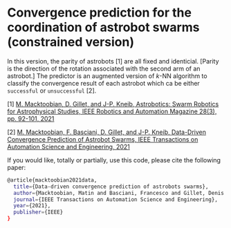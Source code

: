 # Convergence prediction for the coordination of astrobot swarms (constrained version)
In this version, the parity of astrobots [1] are all fixed and identicial. [Parity is the direction of the rotation associated with the second arm of an astrobot.] The predictor is an augmented version of $k$-NN algorithm to classify the convergence result of each astrobot which ca be either `successful` or `unsuccessful` [2].

[1] [M. Macktoobian, D. Gillet, and J-P. Kneib, Astrobotics: Swarm Robotics for Astrophysical Studies, IEEE Robotics and Automation Magazine 28(3), pp. 92-101, 2021](https://ieeexplore.ieee.org/document/9340384)

[2] [M. Macktoobian, F. Basciani, D. Gillet, and J-P. Kneib, Data-Driven Convergence Prediction of Astrobot Swarms, IEEE Transactions on Automation Science and Engineering, 2021](https://ieeexplore.ieee.org/document/9380402)

If you would like, totally or partially, use this code, please cite the following paper: 

```bash
@article{macktoobian2021data,
  title={Data-driven convergence prediction of astrobots swarms},
  author={Macktoobian, Matin and Basciani, Francesco and Gillet, Denis and Kneib, Jean-Paul},
  journal={IEEE Transactions on Automation Science and Engineering},
  year={2021},
  publisher={IEEE}
}
```

